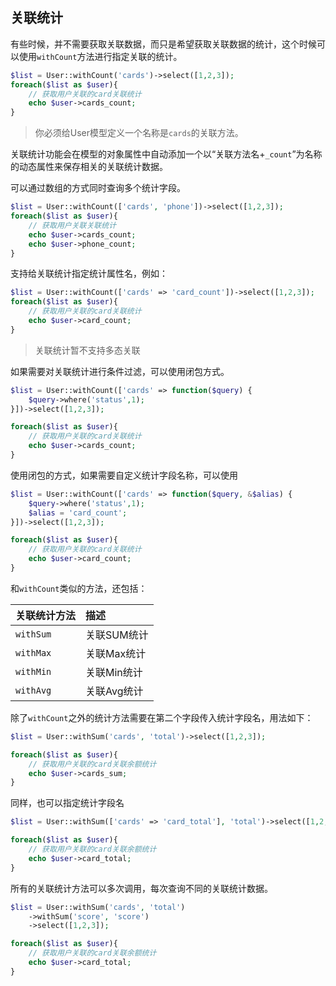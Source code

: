 ## 关联统计

有些时候，并不需要获取关联数据，而只是希望获取关联数据的统计，这个时候可以使用`withCount`方法进行指定关联的统计。

```php
$list = User::withCount('cards')->select([1,2,3]);
foreach($list as $user){
    // 获取用户关联的card关联统计
    echo $user->cards_count;
}
```

> 你必须给User模型定义一个名称是`cards`的关联方法。

关联统计功能会在模型的对象属性中自动添加一个以“关联方法名+`_count`”为名称的动态属性来保存相关的关联统计数据。

可以通过数组的方式同时查询多个统计字段。

```php
$list = User::withCount(['cards', 'phone'])->select([1,2,3]);
foreach($list as $user){
    // 获取用户关联关联统计
    echo $user->cards_count;
    echo $user->phone_count;
}
```

支持给关联统计指定统计属性名，例如：

```php
$list = User::withCount(['cards' => 'card_count'])->select([1,2,3]);
foreach($list as $user){
    // 获取用户关联的card关联统计
    echo $user->card_count;
}
```

> 关联统计暂不支持多态关联

如果需要对关联统计进行条件过滤，可以使用闭包方式。

```php
$list = User::withCount(['cards' => function($query) {
    $query->where('status',1);
}])->select([1,2,3]);

foreach($list as $user){
    // 获取用户关联的card关联统计
    echo $user->cards_count;
}
```

使用闭包的方式，如果需要自定义统计字段名称，可以使用

```php
$list = User::withCount(['cards' => function($query, &$alias) {
    $query->where('status',1);
    $alias = 'card_count';
}])->select([1,2,3]);

foreach($list as $user){
    // 获取用户关联的card关联统计
    echo $user->card_count;
}
```

和`withCount`类似的方法，还包括：

| 关联统计方法 | 描述 |
| :--- | :--- |
| `withSum` | 关联SUM统计 |
| `withMax` | 关联Max统计 |
| `withMin` | 关联Min统计 |
| `withAvg` | 关联Avg统计 |

除了`withCount`之外的统计方法需要在第二个字段传入统计字段名，用法如下：

```php
$list = User::withSum('cards', 'total')->select([1,2,3]);

foreach($list as $user){
    // 获取用户关联的card关联余额统计
    echo $user->cards_sum;
}
```

同样，也可以指定统计字段名

```php
$list = User::withSum(['cards' => 'card_total'], 'total')->select([1,2,3]);

foreach($list as $user){
    // 获取用户关联的card关联余额统计
    echo $user->card_total;
}
```

所有的关联统计方法可以多次调用，每次查询不同的关联统计数据。

```php
$list = User::withSum('cards', 'total')
    ->withSum('score', 'score') 
    ->select([1,2,3]);

foreach($list as $user){
    // 获取用户关联的card关联余额统计
    echo $user->card_total;
}
```



